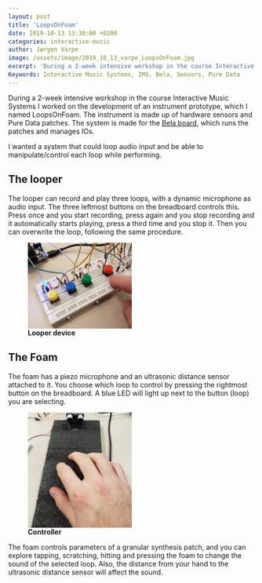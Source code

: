 ```yaml
---
layout: post
title: 'LoopsOnFoam'
date: 2019-10-13 13:30:00 +0200
categories: interactive-music
author: Jørgen Varpe
image: /assets/image/2019_10_13_varpe_LoopsOnFoam.jpg
excerpt: 'During a 2-week intensive workshop in the course Interactive Music Systems I worked on the development of an instrument prototype, which I named LoopsOnFoam.'
Keywords: Interactive Music Systems, IMS, Bela, Sensors, Pure Data
---
```


During a 2-week intensive workshop in the course Interactive Music Systems I worked on the development of an instrument prototype, which I named LoopsOnFoam. The instrument is made up of hardware sensors and Pure Data patches. The system is made for the <a href="https://bela.io/" target="_blank">Bela board</a>, which runs the patches and manages IOs.

I wanted a system that could loop audio input and be able to manipulate/control each loop while performing.

## The looper

The looper can record and play three loops, with a dynamic microphone as audio input. The three leftmost buttons on the breadboard controls this. Press once and you start recording, press again and you stop recording and it automatically starts playing, press a third time and you stop it. Then you can overwrite the loop, following the same procedure.

<figure>
<img src="/assets/image/2019_10_13_varpe_looper.jpg" width = "50%" align="center"/>
<figcaption><strong>Looper device</strong></figcaption>
</figure>

## The Foam

The foam has a piezo microphone and an ultrasonic distance sensor attached to it. You choose which loop to control by pressing the rightmost button on the breadboard. A blue LED will light up next to the button (loop) you are selecting.

<figure>
<img src="/assets/image/2019_10_13_varpe_controller.jpg" width = "50%" align="center" />
<figcaption><strong>Controller</strong></figcaption>
</figure>

The foam controls parameters of a granular synthesis patch, and you can explore tapping, scratching, hitting and pressing the foam to change the sound of the selected loop. Also, the distance from your hand to the ultrasonic distance sensor will affect the sound.
